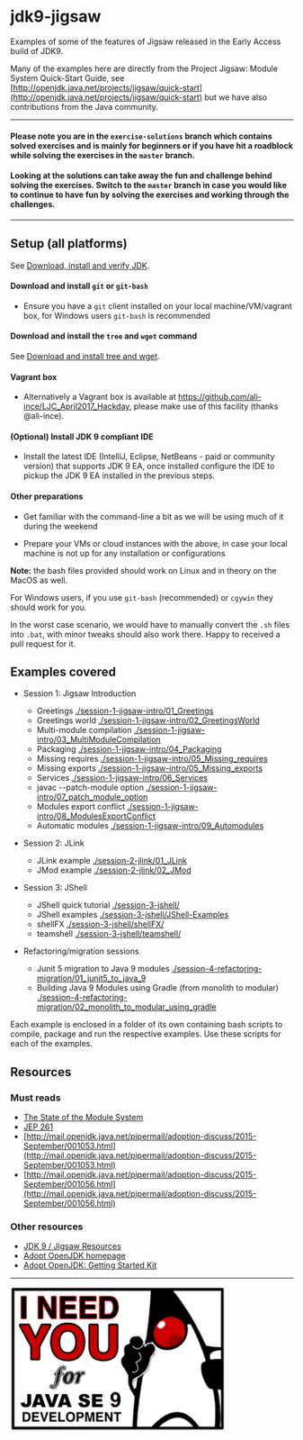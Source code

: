 # jdk9-jigsaw

Examples of some of the features of Jigsaw released in the Early Access build of JDK9.

Many of the examples here are directly from the Project Jigsaw: Module System Quick-Start Guide, see [http://openjdk.java.net/projects/jigsaw/quick-start](http://openjdk.java.net/projects/jigsaw/quick-start) but we have also contributions from the Java community.

___


####   Please note you are in the `exercise-solutions` branch which contains solved exercises and is mainly for beginners or if you have hit a roadblock while solving the exercises in the `master` branch. 

####   Looking at the solutions can take away the fun and challenge behind solving the exercises. Switch to the `master` branch in case you would like to continue to have fun by solving the exercises and working through the challenges.

___

## Setup (all platforms)

See [Download, install and verify JDK](setupAndVerifyJDK.md).
         
#### Download and install `git` or `git-bash`

- Ensure you have a `git` client installed on your local machine/VM/vagrant box, for Windows users `git-bash` is recommended 

#### Download and install the `tree` and `wget` command

See [Download and install tree and wget](setupTreeAndWget.md).

#### Vagrant box

- Alternatively a Vagrant box is available at https://github.com/ali-ince/LJC_April2017_Hackday, please make use of this facility (thanks @ali-ince).

#### (Optional) Install JDK 9 compliant IDE

- Install the latest IDE (IntelliJ, Eclipse, NetBeans - paid or community version) that supports JDK 9 EA, once installed configure the IDE to pickup the JDK 9 EA installed in the previous steps.

#### Other preparations

- Get familiar with the command-line a bit as we will be using much of it during the weekend

- Prepare your VMs or cloud instances with the above, in case your local machine is not up for any installation or configurations 

**Note:** the bash files provided should work on Linux and in theory on the MacOS as well.

For Windows users, if you use `git-bash` (recommended) or `cgywin` they should work for you. 

In the worst case scenario, we would have to manually convert the `.sh` files into `.bat`, with minor tweaks should also work there. Happy to received a pull request for it.

## Examples covered

- Session 1: Jigsaw Introduction
   - Greetings [./session-1-jigsaw-intro/01_Greetings](./session-1-jigsaw-intro/01_Greetings)
   - Greetings world [./session-1-jigsaw-intro/02_GreetingsWorld](./session-1-jigsaw-intro/02_GreetingsWorld)
   - Multi-module compilation [./session-1-jigsaw-intro/03_MultiModuleCompilation](./session-1-jigsaw-intro/03_MultiModuleCompilation)
   - Packaging [./session-1-jigsaw-intro/04_Packaging](./session-1-jigsaw-intro/04_Packaging)
   - Missing requires [./session-1-jigsaw-intro/05_Missing_requires](./session-1-jigsaw-intro/05_Missing_requires)
   - Missing exports [./session-1-jigsaw-intro/05_Missing_exports](./session-1-jigsaw-intro/05_Missing_exports)
   - Services [./session-1-jigsaw-intro/06_Services](./session-1-jigsaw-intro/06_Services)
   - javac --patch-module option [./session-1-jigsaw-intro/07_patch_module_option](session-1-jigsaw-intro/07_patch_module_option)
   - Modules export conflict [./session-1-jigsaw-intro/08_ModulesExportConflict](session-1-jigsaw-intro/08_ModulesExportConflict)
   - Automatic modules [./session-1-jigsaw-intro/09_Automodules](session-1-jigsaw-intro/09_Automodules)

- Session 2: JLink
   - JLink example [./session-2-jlink/01_JLink](session-2-jlink/01_JLink)
   - JMod example [./session-2-jlink/02_JMod](session-2-jlink/02_JMod) 

- Session 3: JShell
   - JShell quick tutorial [./session-3-jshell/](./session-3-jshell/)
   - JShell examples [./session-3-jshell/JShell-Examples](./session-3-jshell/JShell-Examples)
   - shellFX [./session-3-jshell/shellFX/](./session-3-jshell/shellFX/)
   - teamshell [./session-3-jshell/teamshell/](./session-3-jshell/teamshell/)
   
- Refactoring/migration sessions
   - Junit 5 migration to Java 9 modules [./session-4-refactoring-migration/01_junit5_to_java_9](session-4-refactoring-migration/01_junit5_to_java_9)
   - Building Java 9 Modules using Gradle (from monolith to modular) [./session-4-refactoring-migration/02_monolith_to_modular_using_gradle](session-4-refactoring-migration/02_monolith_to_modular_using_gradle)
        
Each example is enclosed in a folder of its own containing bash scripts to compile, package and run the respective examples. Use these scripts for each of the examples.

## Resources

### Must reads
- [The State of the Module System](http://openjdk.java.net/projects/jigsaw/spec/sotms/)
- [JEP 261](http://openjdk.java.net/jeps/261)
- [http://mail.openjdk.java.net/pipermail/adoption-discuss/2015-September/001053.html](http://mail.openjdk.java.net/pipermail/adoption-discuss/2015-September/001053.html) <br/>
- [http://mail.openjdk.java.net/pipermail/adoption-discuss/2015-September/001056.html](http://mail.openjdk.java.net/pipermail/adoption-discuss/2015-September/001056.html)

### Other resources
- [JDK 9 / Jigsaw Resources](./Java-9-Resources.md)
- [Adopt OpenJDK homepage](https://adoptopenjdk.java.net/)
- [Adopt OpenJDK: Getting Started Kit](http://bit.ly/1NUkPWw)

---

![I need you for Java SE 9 development](I-need-you-for-Java-SE-9-development.png "I need you for Java SE 9 development")
